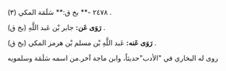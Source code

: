 ٢٤٧٨ -** بخ ق:** سَلَمَة المكي (٣) .

**رَوَى عَن:** جابر بْن عَبد اللَّهِ (بخ ق) .

**رَوَى عَنه:** عَبد اللَّهِ بْن مسلم بْن هرمز المكي (بخ ق) .

روى له البخاري في "الأدب"حديثاً، وابن ماجة آخر.من اسمه سَلَمَة وسلمويه